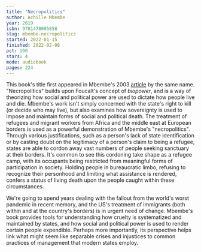 ```yaml
---
title: "Necropolitics"
author: Achille Mbembe
year: 2019
isbn: 9781478005858
slug: mbembe-necropolitics
started: 2022-01-15
finished: 2022-02-08
pct: 100
stars: 4
mode: audiobook
pages: 224
---
```


This book's title first appeared in Mbembe's 2003 <a href="https://read.dukeupress.edu/public-culture/article-abstract/15/1/11/31714/Necropolitics?redirectedFrom=fulltext">article</a> by the same name. "Necropolitics" builds upon Foucalt's concept of <em>biopower</em>, and is a way of theorizing how social and political power are used to dictate how people live and die. Mbembe's work isn't simply concerned with the state's right to kill (or decide who may live), but also examines how sovereignty is used to impose and maintain forms of social and political death. The treatment of refugees and migrant workers from Africa and the middle east at European borders is used as a powerful demonstration of Mbembe's "necropolitics". Through various justifications, such as a person's lack of state identification or by casting doubt on the legitimacy of a person's claim to being a refugee, states are able to cordon away vast numbers of people seeking sanctuary at their borders. It's common to see this cordoning take shape as a refugee camp, with its occupants being restricted from meaningful forms of participation in society. Holding people in bureaucratic limbo, refusing to recognize their personhood and limiting what assistance is rendered, confers a status of living death upon the people caught within these circumstances.

We're going to spend years dealing with the fallout from the world's worst pandemic in recent memory, and the US's treatment of immigrants (both within and at the country's borders) is in urgent need of change. Mbembe's book provides tools for understanding how cruelty is systematized and maintained by states, and how social and political power is used to render certain people expendible. Perhaps more importantly, its perspective helps link what might seem like separable crises and injustices to common practices of management that modern states employ.
